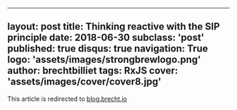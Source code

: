 ---
layout: post
title: Thinking reactive with the SIP principle
date:   2018-06-30
subclass: 'post'
published: true
disqus: true
navigation: True
logo: 'assets/images/strongbrewlogo.png'
author: brechtbilliet
tags: RxJS
cover: 'assets/images/cover/cover8.jpg'
---- 


This article is redirected to [blog.brecht.io](https://blog.brecht.io)
